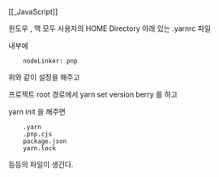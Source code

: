 [[_JavaScript]]

윈도우 , 맥 모두 사용자의 HOME Directory 아래 있는 .yarnrc 파일

내부에 

```
	nodeLinker: pnp 
```

위와 같이 설정을 해주고

프로젝트 root 경로에서 yarn set version berry 를 하고

yarn init 을 해주면

```
	.yarn
	.pnp.cjs
	package.json
	yarn.lock
```

등등의 파일이 생긴다.
